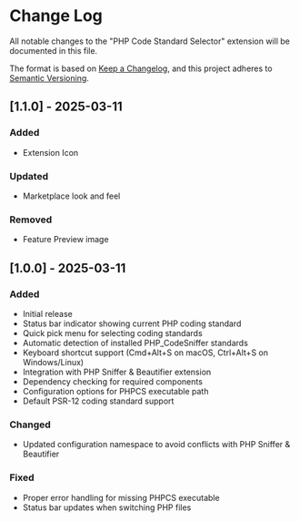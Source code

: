 # Change Log

All notable changes to the "PHP Code Standard Selector" extension will be documented in this file.

The format is based on [Keep a Changelog](https://keepachangelog.com/),
and this project adheres to [Semantic Versioning](https://semver.org/spec/v2.0.0.html).

## [1.1.0] - 2025-03-11

### Added

- Extension Icon

### Updated

- Marketplace look and feel

### Removed

- Feature Preview image

## [1.0.0] - 2025-03-11

### Added
- Initial release
- Status bar indicator showing current PHP coding standard
- Quick pick menu for selecting coding standards
- Automatic detection of installed PHP_CodeSniffer standards
- Keyboard shortcut support (Cmd+Alt+S on macOS, Ctrl+Alt+S on Windows/Linux)
- Integration with PHP Sniffer & Beautifier extension
- Dependency checking for required components
- Configuration options for PHPCS executable path
- Default PSR-12 coding standard support

### Changed
- Updated configuration namespace to avoid conflicts with PHP Sniffer & Beautifier

### Fixed
- Proper error handling for missing PHPCS executable
- Status bar updates when switching PHP files
